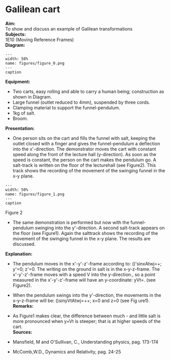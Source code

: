 # Galilean cart 
    
<b> Aim: </b>  
 To show and discuss an example of Galilean transformations    
<b> Subjects: </b>  
 1E10 (Moving Reference Frames)   
<b> Diagram: </b>  
   
```{figure} figures/figure_0.png  
---  
width: 50%  
name: figures/figure_0.png  
---  
caption  
``` 
      
<b> Equipment: </b>  
 
 *  Two carts, easy rolling and able to carry a human being; construction as shown in Diagram. 
 *  Large funnel (outlet reduced to 4mm), suspended by three cords. 
 *  Clamping material to support the funnel-pendulum. 
 *  1kg of salt. 
 *  Broom.
     
<b> Presentation: </b>  
 
 *  One person sits on the cart and fills the funnel with salt, keeping the outlet closed with a finger and gives the funnel-pendulum a deflection into the x'-direction. The demonstrator moves the cart with constant speed along the front of the lecture hall (y-direction). As soon as the speed is constant, the person on the cart makes the pendulum go. A salt-track is written on the floor of the lecturehall (see Figure2). This track shows the recording of the movement of the swinging funnel in the x-y plane.    
```{figure} figures/figure_1.png  
---  
width: 50%  
name: figures/figure_1.png  
---  
caption  
``` 
 Figure 2 
 *  The same demonstration is performed but now with the funnel-pendulum swinging into the y'-direction. A second salt-track appears on the floor (see Figure1). Again the salttrack shows the recording of the movement of the swinging funnel in the x-y plane. The results are discussed.
    
<b> Explanation: </b>  
 
 *  The pendulum moves in the x'-y'-z'-frame according to: ()'sinxAtwj=+; y'=0; z'=0. The writing on the ground in salt is in the x-y-z-frame. The x'-y'-z'-frame moves with a speed V into the y-direction., so a point measured in the x'-y'-z'-frame will have an y-coordinate: yVt=. (see Figure2). 
 *  When the pendulum swings into the y'-direction, the movements in the x-y-z-frame will be: ()sinyVtAtwj=++; x=0 and z=0 (see Fig
ure1).   
<b> Remarks: </b>  
 
 *  As Figure1 makes clear, the difference between much - and little salt is more pronounced when y=Vt is steeper; that is at higher speeds
 of the cart.   
<b> Sources: </b>  
 
 *  Mansfield, M and O'Sullivan, C., Understanding physics, pag. 173-174 
 *  McComb,W.D., Dynamics and Relativity, pag. 24-25
     
